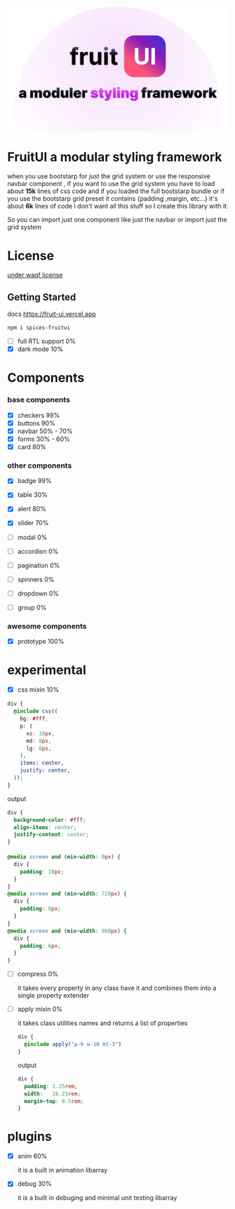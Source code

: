 <div align="center">
  <img src="./apps/docs/public/cover.png"/>
</div>

# FruitUI a modular styling framework 

when you use bootstarp for just the grid system or use the responsive navbar component ,
if you want to use the grid system you have to load about **15k** lines of css code and if you loaded the full bootstarp bundle or if you use the bootstarp grid preset it contains {padding ,margin, etc...} it's about **6k** lines of code I don't want all this stuff so I create this library with it. 

So you can import just one component like just the navbar or import just the grid system 

# License

<a href="https://github.com/ojuba-org/waqf/blob/master/2.0/EN/RAW">under waqf license</a>

## Getting Started

docs https://fruit-ui.vercel.app

```bash
npm i spices-fruitui
```


- [ ] full RTL support 0%
- [x] dark mode 10%

# Components

### base components

- [x] checkers 99%
- [x] buttons  90%
- [x] navbar   50% - 70%
- [x] forms 30% - 60%
- [x] card 80%

### other components

- [x] badge 99%
- [x] table 30%
- [x] alert 80%
- [x] slider 70%
- [ ] modal 0%
- [ ] accordion 0%
- [ ] pagination 0%
- [ ] spinners 0%
- [ ] dropdown 0%
- [ ] group 0%


### awesome components

- [x] prototype 100%


# experimental

- [x] css mixin 10%

```scss 
div {
  @include css((
    bg: #fff,
    p: (
      xs: 10px,
      md: 8px,
      lg: 6px,
    ),
    items: center,
    justify: center,    
  ));
}
```

output 
```css
div {
  background-color: #fff;
  align-items: center;
  justify-content: center;
}

@media screen and (min-width: 0px) {
  div {
    padding: 10px;
  }
}
@media screen and (min-width: 720px) {
  div {
    padding: 8px;
  }
}
@media screen and (min-width: 960px) {
  div {
    padding: 6px;
  }
}
```

- [ ] compress 0%

  it takes every property in any class have it and combines them into a single property extender

- [ ] apply mixin 0%

  it takes class utilities names and returns a list of properties

  ```scss
  div {
    @include apply("p-6 w-10 mt-3")
  }
  ```
  output
  ```css
  div {
    padding: 1.25rem;
    width:   26.25rem;
    margin-top: 0.5rem;
  }
  ```

# plugins 

- [x] anim 60%
  
  it is a built in animation libarray 

- [x] debug 30%
  
  it is a built in debuging and minimal unit testing  libarray